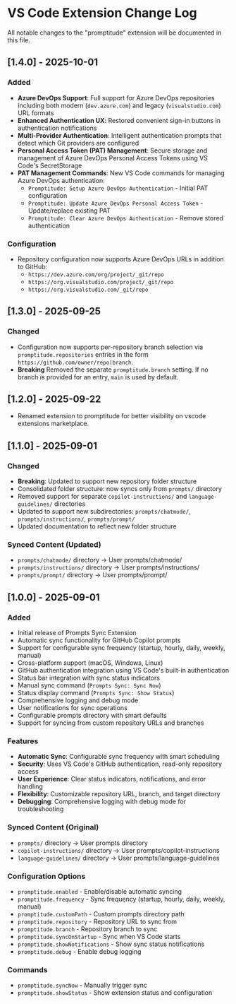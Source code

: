 # VS Code Extension Change Log

All notable changes to the "promptitude" extension will be documented in this file.

## [1.4.0] - 2025-10-01

### Added

- **Azure DevOps Support**: Full support for Azure DevOps repositories including both modern (`dev.azure.com`) and legacy (`visualstudio.com`) URL formats
- **Enhanced Authentication UX**: Restored convenient sign-in buttons in authentication notifications
- **Multi-Provider Authentication**: Intelligent authentication prompts that detect which Git providers are configured
- **Personal Access Token (PAT) Management**: Secure storage and management of Azure DevOps Personal Access Tokens using VS Code's SecretStorage
- **PAT Management Commands**: New VS Code commands for managing Azure DevOps authentication:
  - `Promptitude: Setup Azure DevOps Authentication` - Initial PAT configuration
  - `Promptitude: Update Azure DevOps Personal Access Token` - Update/replace existing PAT
  - `Promptitude: Clear Azure DevOps Authentication` - Remove stored authentication

### Configuration

- Repository configuration now supports Azure DevOps URLs in addition to GitHub:
  - `https://dev.azure.com/org/project/_git/repo`
  - `https://org.visualstudio.com/project/_git/repo`
  - `https://org.visualstudio.com/_git/repo`

## [1.3.0] - 2025-09-25

### Changed

- Configuration now supports per-repository branch selection via `promptitude.repositories` entries in the form `https://github.com/owner/repo|branch`.
- **Breaking** Removed the separate `promptitude.branch` setting. If no branch is provided for an entry, `main` is used by default.

## [1.2.0] - 2025-09-22

- Renamed extension to promptitude for better visibility on vscode extensions marketplace.

## [1.1.0] - 2025-09-01

### Changed

- **Breaking**: Updated to support new repository folder structure
- Consolidated folder structure: now syncs only from `prompts/` directory
- Removed support for separate `copilot-instructions/` and `language-guidelines/` directories
- Updated to support new subdirectories: `prompts/chatmode/`, `prompts/instructions/`, `prompts/prompt/`
- Updated documentation to reflect new folder structure

### Synced Content (Updated)

- `prompts/chatmode/` directory → User prompts/chatmode/
- `prompts/instructions/` directory → User prompts/instructions/
- `prompts/prompt/` directory → User prompts/prompt/

## [1.0.0] - 2025-09-01

### Added

- Initial release of Prompts Sync Extension
- Automatic sync functionality for GitHub Copilot prompts
- Support for configurable sync frequency (startup, hourly, daily, weekly, manual)
- Cross-platform support (macOS, Windows, Linux)
- GitHub authentication integration using VS Code's built-in authentication
- Status bar integration with sync status indicators
- Manual sync command (`Prompts Sync: Sync Now`)
- Status display command (`Prompts Sync: Show Status`)
- Comprehensive logging and debug mode
- User notifications for sync operations
- Configurable prompts directory with smart defaults
- Support for syncing from custom repository URLs and branches

### Features

- **Automatic Sync**: Configurable sync frequency with smart scheduling
- **Security**: Uses VS Code's GitHub authentication, read-only repository access
- **User Experience**: Clear status indicators, notifications, and error handling
- **Flexibility**: Customizable repository URL, branch, and target directory
- **Debugging**: Comprehensive logging with debug mode for troubleshooting

### Synced Content (Original)

- `prompts/` directory → User prompts directory
- `copilot-instructions/` directory → User prompts/copilot-instructions
- `language-guidelines/` directory → User prompts/language-guidelines

### Configuration Options

- `promptitude.enabled` - Enable/disable automatic syncing
- `promptitude.frequency` - Sync frequency (startup, hourly, daily, weekly, manual)
- `promptitude.customPath` - Custom prompts directory path
- `promptitude.repository` - Repository URL to sync from
- `promptitude.branch` - Repository branch to sync
- `promptitude.syncOnStartup` - Sync when VS Code starts
- `promptitude.showNotifications` - Show sync status notifications
- `promptitude.debug` - Enable debug logging

### Commands

- `promptitude.syncNow` - Manually trigger sync
- `promptitude.showStatus` - Show extension status and configuration
